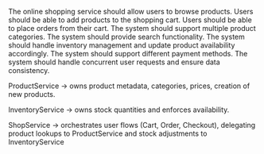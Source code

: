 The online shopping service should allow users to browse products.
Users should be able to add products to the shopping cart.
Users should be able to place orders from their cart.
The system should support multiple product categories.
The system should provide search functionality.
The system should handle inventory management and update product availability accordingly.
The system should support different payment methods.
The system should handle concurrent user requests and ensure data consistency.


ProductService → owns product metadata, categories, prices, creation of new products.

InventoryService → owns stock quantities and enforces availability.

ShopService → orchestrates user flows (Cart, Order, Checkout), delegating product lookups to ProductService and stock adjustments to InventoryService